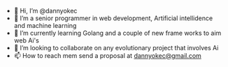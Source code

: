 - 👋 Hi, I’m @dannyokec
- 👀 I’m a senior programmer in web development, Artificial intellidence and machine learning
- 🌱 I’m currently learning Golang and a couple of new frame works to aim web Ai's
- 💞️ I’m looking to collaborate on any evolutionary project that involves Ai
- 📫 How to reach mem send a proposal at dannyokec@gmail.com

<!---
dannyokec/dannyokec is a ✨ special ✨ repository because its `README.md` (this file) appears on your GitHub profile.
You can click the Preview link to take a look at your changes.
--->
